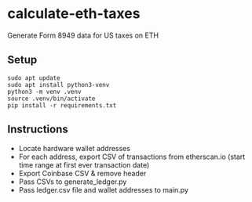 # calculate-eth-taxes
Generate Form 8949 data for US taxes on ETH

## Setup
```
sudo apt update
sudo apt install python3-venv
python3 -m venv .venv
source .venv/bin/activate
pip install -r requirements.txt
```

## Instructions
- Locate hardware wallet addresses
- For each address, export CSV of transactions from etherscan.io (start time range at first ever transaction date)
- Export Coinbase CSV & remove header
- Pass CSVs to generate_ledger.py
- Pass ledger.csv file and wallet addresses to main.py